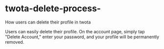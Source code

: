 # twota-delete-process-
How users can delete their profile in twota


Users can easily delete their profile. On the account page, simply tap "Delete Account," enter your password, and your profile will be permanently removed.
